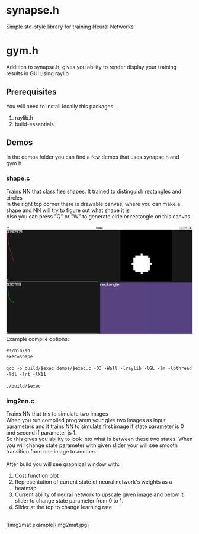 # synapse.h
Simple std-style library for training Neural Networks

# gym.h
Addition to synapse.h, gives you ability to render display your training results in GUI using raylib

## Prerequisites
You will need to install locally this packages:
1. raylib.h 
2. build-essentials

## Demos
In the demos folder you can find a few demos that uses synapse.h and gym.h

### shape.c
Trains NN that classifies shapes. It trained to distinguish rectangles and circles<br/>
In the right top corner there is drawable canvas, where you can make a shape and NN will try to figure out what shape it is<br/>
Also you can press "Q" or "W" to generate cirle or rectangle on this canvas<br/>
<br/>
![shape](shape.jpg)
<br/>
Example compile options:
```
#!/bin/sh
exec=shape

gcc -o build/$exec demos/$exec.c -O3 -Wall -lraylib -lGL -lm -lpthread -ldl -lrt -lX11

./build/$exec
```

### img2nn.c
Trains NN that tris to simulate two images<br/>
When you run compiled programm your give two images as input parameters and it trains NN to simulate first image if state parameter is 0 and second if parameter is 1.<br/>
So this gives you ability to look into what is between these two states. When you will change state parameter with given slider your will see smooth transition from one image to another.
<br/>
<br/>
After build you will see graphical window with:
1. Cost function plot
2. Representation of current state of neural network's weights as a heatmap
3. Current ability of neural network to upscale given image and below it slider to change state parameter from 0 to 1.
4. Slider at the top to change learning rate
<br/>
![img2mat example](img2mat.jpg)
